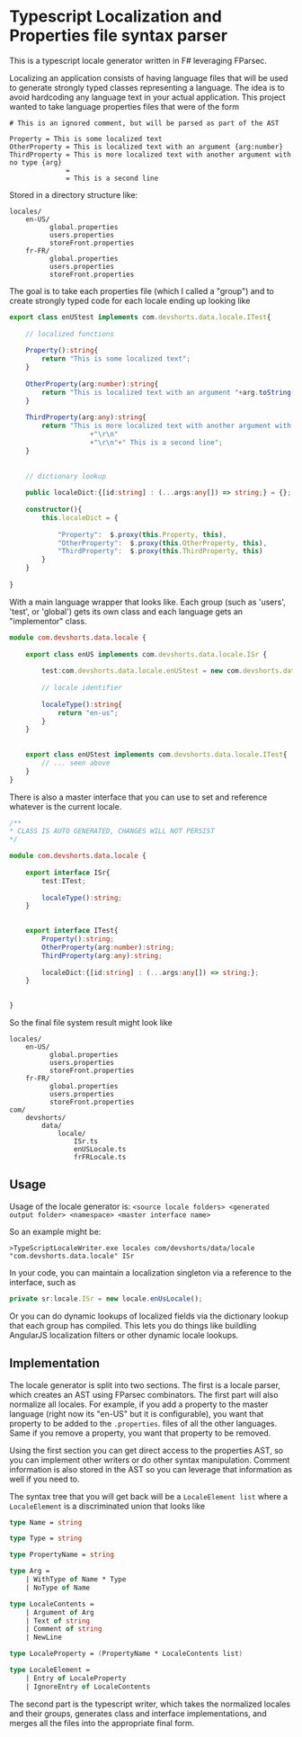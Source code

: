 Typescript Localization and Properties file syntax parser
=============

This is a typescript locale generator written in F# leveraging FParsec.  


Localizing an application consists of having language files that will be used to generate strongly typed classes representing a language. The idea is to avoid hardcoding any language text in your actual application.  This project wanted to take language properties files that were of the form

```
# This is an ignored comment, but will be parsed as part of the AST

Property = This is some localized text
OtherProperty = This is localized text with an argument {arg:number}
ThirdProperty = This is more localized text with another argument with no type {arg}	
			  = 
			  = This is a second line		  
```
Stored in a directory structure like:

```
locales/
	en-US/
	      global.properties
	      users.properties
	      storeFront.properties
	fr-FR/
	      global.properties
	      users.properties
	      storeFront.properties
```

The goal is to take each properties file (which I called a "group") and to create strongly typed code for each locale ending up looking like

```ts
export class enUStest implements com.devshorts.data.locale.ITest{                         
                                                                                                 
    // localized functions                                                                       
                                                                                                 
    Property():string{                                                                           
        return "This is some localized text";                                                    
    }                                                                                            
                                                                                                 
    OtherProperty(arg:number):string{                                                            
        return "This is localized text with an argument "+arg.toString();                        
    }                                                                                            
                                                                                                 
    ThirdProperty(arg:any):string{                                                              
    	return "This is more localized text with another argument with no type "+arg.toString() 
					+"\r\n"                                                                                 
					+"\r\n"+" This is a second line";                                                                      
	}                                                                                                                                                                                     
                                                                                                 
                                                                                                 
    // dictionary lookup                                                                         
                                                                                                 
    public localeDict:{[id:string] : (...args:any[]) => string;} = {};                           
                                                                                                 
    constructor(){                                                                               
        this.localeDict = {                                                                      
                                                                                                 
			"Property":  $.proxy(this.Property, this),                                                    
			"OtherProperty":  $.proxy(this.OtherProperty, this),                                          
			"ThirdProperty":  $.proxy(this.ThirdProperty, this)                                           
        }                                                                                        
    }                                                                                            
                                                                                                 
}  
```   

With a main language wrapper that looks like. Each group (such as 'users', 'test', or 'global') gets its own class and each language gets an "implementor" class. 

```ts
module com.devshorts.data.locale {                                                                             
                                                                                                                      
    export class enUS implements com.devshorts.data.locale.ISr {                                               
		     
		test:com.devshorts.data.locale.enUStest = new com.devshorts.data.locale.enUStest();                   
                                                                                                                      
        // locale identifier                                                                                          
                                                                                                                      
        localeType():string{                                                                                          
            return "en-us";                                                                                           
        }                                                                                                             
    }                                                                                                                 
                                                                                                                      
                                                                                                                      
    export class enUStest implements com.devshorts.data.locale.ITest{   
		// ... seen above                                   
	}      
}              
```                  

There is also a master interface that you can use to set and reference whatever is the current locale.

```ts
/**
* CLASS IS AUTO GENERATED, CHANGES WILL NOT PERSIST
*/

module com.devshorts.data.locale {
    
    export interface ISr{		
		test:ITest;
            
        localeType():string;
    }
  

    export interface ITest{
		Property():string;
		OtherProperty(arg:number):string;
		ThirdProperty(arg:any):string;
        
        localeDict:{[id:string] : (...args:any[]) => string;};
    }
    

}
```              

So the final file system result might look like

```     
locales/
	en-US/
	      global.properties
	      users.properties
	      storeFront.properties
	fr-FR/
	      global.properties
	      users.properties
	      storeFront.properties
com/
	devshorts/
		data/
			locale/
				ISr.ts
				enUSLocale.ts
				frFRLocale.ts
```                           

Usage
----

Usage of the locale generator is: ```<source locale folders> <generated output folder> <namespace> <master interface name>```

So an example might be:

```>TypeScriptLocaleWriter.exe locales com/devshorts/data/locale "com.devshorts.data.locale" ISr```

In your code, you can maintain a localization singleton via a reference to the interface, such as

```ts
private sr:locale.ISr = new locale.enUsLocale();
```

Or you can do dynamic lookups of localized fields via the dictionary lookup that each group has compiled. This lets you do things like buildling AngularJS localization filters or other dynamic locale lookups.
 


Implementation
---

The locale generator is split into two sections. The first is a locale parser, which creates an AST using FParsec combinators.  The first part will also normalize all locales. For example, if you add a property to the master language (right now its "en-US" but it is configurable), you want that property to be added to the `.properties`. files of all the other languages. Same if you remove a property, you want that property to be removed.   

Using the first section you can get direct access to the properties AST, so you can implement other writers or do other syntax manipulation.  Comment information is also stored in the AST so you can leverage that information as well if you need to.  

The syntax tree that you will get back will be a `LocaleElement list` where a `LocaleElement` is a discriminated union that looks like

```fs
type Name = string

type Type = string

type PropertyName = string

type Arg = 
    | WithType of Name * Type
    | NoType of Name

type LocaleContents = 
    | Argument of Arg
    | Text of string    
    | Comment of string
    | NewLine

type LocaleProperty = (PropertyName * LocaleContents list)

type LocaleElement =
    | Entry of LocaleProperty
    | IgnoreEntry of LocaleContents
```

The second part is the typescript writer, which takes the normalized locales and their groups, generates class and interface implementations, and merges all the files into the appropriate final form.
